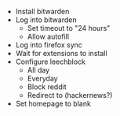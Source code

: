 - Install bitwarden
- Log into bitwarden
    - Set timeout to "24 hours"
    - Allow autofill
- Log into firefox sync
- Wait for extensions to install
- Configure leechblock
    - All day
    - Everyday
    - Block reddit
    - Redirect to (hackernews?)
- Set homepage to blank
